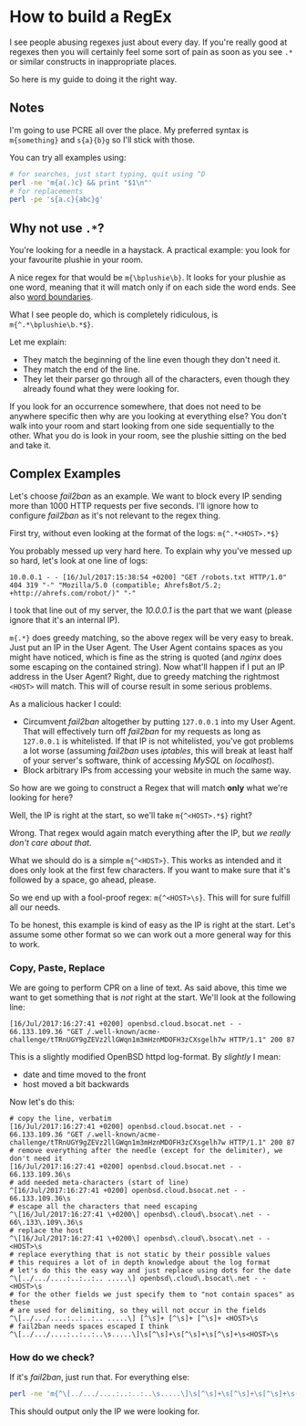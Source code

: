 # How to build a RegEx

I see people abusing regexes just about every day.
If you're really good at regexes then you will certainly feel some sort of pain
as soon as you see `.*` or similar constructs in inappropriate places.

So here is my guide to doing it the right way.

## Notes

I'm going to use PCRE all over the place.
My preferred syntax is `m{something}` and `s{a}{b}g` so I'll stick with those.

You can try all examples using:

```bash
# for searches, just start typing, quit using ^D
perl -ne 'm{a(.)c} && print "$1\n"'
# for replacements
perl -pe 's{a.c}{abc}g'
```

## Why not use `.*`?

You're looking for a needle in a haystack.
A practical example: you look for your favourite plushie in your room.

A nice regex for that would be `m{\bplushie\b}`.
It looks for your plushie as one word, meaning that it will match only if on
each side the word ends.
See also [word
boundaries](http://www.regular-expressions.info/wordboundaries.html).

What I see people do, which is completely ridiculous, is
`m{^.*\bplushie\b.*$}`.

Let me explain:

* They match the beginning of the line even though they don't need it.
* They match the end of the line.
* They let their parser go through all of the characters, even though they
  already found what they were looking for.

If you look for an occurrence somewhere, that does not need to be anywhere
specific then why are you looking at everything else?
You don't walk into your room and start looking from one side sequentially to
the other.
What you do is look in your room, see the plushie sitting on the bed and take
it.

## Complex Examples

Let's choose *fail2ban* as an example.
We want to block every IP sending more than 1000 HTTP requests per five
seconds.
I'll ignore how to configure *fail2ban* as it's not relevant to the regex
thing.

First try, without even looking at the format of the logs: `m{^.*<HOST>.*$}`

You probably messed up very hard here.
To explain why you've messed up so hard, let's look at one line of logs:

```text
10.0.0.1 - - [16/Jul/2017:15:38:54 +0200] "GET /robots.txt HTTP/1.0" 404 319 "-" "Mozilla/5.0 (compatible; AhrefsBot/5.2; +http://ahrefs.com/robot/)" "-"
```

I took that line out of my server, the *10.0.0.1* is the part that we want
(please ignore that it's an internal IP).

`m{.*}` does greedy matching, so the above regex will be very easy to break.
Just put an IP in the User Agent.
The User Agent contains spaces as you might have noticed, which is fine as the
string is quoted (and *nginx* does some escaping on the contained string).
Now what'll happen if I put an IP address in the User Agent?
Right, due to greedy matching the rightmost `<HOST>` will match.
This will of course result in some serious problems.

As a malicious hacker I could:

* Circumvent *fail2ban* altogether by putting `127.0.0.1` into my User Agent.
  That will effectively turn off *fail2ban* for my requests as long as
  `127.0.0.1` is whitelisted. If that IP is not whitelisted, you've got
  problems a lot worse (assuming *fail2ban* uses *iptables*, this will break at
  least half of your server's software, think of accessing *MySQL* on
  *localhost*).
* Block arbitrary IPs from accessing your website in much the same way.

So how are we going to construct a Regex that will match **only** what we're
looking for here?

Well, the IP is right at the start, so we'll take `m{^<HOST>.*$}` right?

Wrong.
That regex would again match everything after the IP, but *we really don't care
about that*.

What we should do is a simple `m{^<HOST>}`.
This works as intended and it does only look at the first few characters.
If you want to make sure that it's followed by a space, go ahead, please.

So we end up with a fool-proof regex: `m{^<HOST>\s}`.
This will for sure fulfill all our needs.

To be honest, this example is kind of easy as the IP is right at the start.
Let's assume some other format so we can work out a more general way for this
to work.

### Copy, Paste, Replace

We are going to perform CPR on a line of text.
As said above, this time we want to get something that is *not* right at the
start.
We'll look at the following line:

```text
[16/Jul/2017:16:27:41 +0200] openbsd.cloud.bsocat.net - - 66.133.109.36 "GET /.well-known/acme-challenge/tTRnUGY9gZEVz2llGWqn1m3mHznMDOFH3zCXsgelh7w HTTP/1.1" 200 87
```

This is a slightly modified OpenBSD httpd log-format.
By *slightly* I mean:

* date and time moved to the front
* host moved a bit backwards

Now let's do this:

```text
# copy the line, verbatim
[16/Jul/2017:16:27:41 +0200] openbsd.cloud.bsocat.net - - 66.133.109.36 "GET /.well-known/acme-challenge/tTRnUGY9gZEVz2llGWqn1m3mHznMDOFH3zCXsgelh7w HTTP/1.1" 200 87
# remove everything after the needle (except for the delimiter), we don't need it
[16/Jul/2017:16:27:41 +0200] openbsd.cloud.bsocat.net - - 66.133.109.36\s
# add needed meta-characters (start of line)
^[16/Jul/2017:16:27:41 +0200] openbsd.cloud.bsocat.net - - 66.133.109.36\s
# escape all the characters that need escaping
^\[16/Jul/2017:16:27:41 \+0200\] openbsd\.cloud\.bsocat\.net - - 66\.133\.109\.36\s
# replace the host
^\[16/Jul/2017:16:27:41 \+0200\] openbsd\.cloud\.bsocat\.net - - <HOST>\s
# replace everything that is not static by their possible values
# this requires a lot of in depth knowledge about the log format
# let's do this the easy way and just replace using dots for the date
^\[../.../....:..:..:.. .....\] openbsd\.cloud\.bsocat\.net - - <HOST>\s
# for the other fields we just specify them to "not contain spaces" as these
# are used for delimiting, so they will not occur in the fields
^\[../.../....:..:..:.. .....\] [^\s]+ [^\s]+ [^\s]+ <HOST>\s
# fail2ban needs spaces escaped I think
^\[../.../....:..:..:..\s.....\]\s[^\s]+\s[^\s]+\s[^\s]+\s<HOST>\s
```

### How do we check?

If it's *fail2ban*, just run that.
For everything else:

```bash
perl -ne 'm{^\[../.../....:..:..:..\s.....\]\s[^\s]+\s[^\s]+\s[^\s]+\s([^\s]+)\s} && print "$1\n"'
```

This should output only the IP we were looking for.

